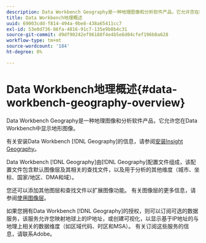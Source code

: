 ```yaml
---
description: Data Workbench Geography是一种地理图像和分析软件产品，它允许您在Data Workbench中显示地形图像。
title: Data Workbench地理概述
uuid: 69003cdd-f814-494a-9be8-438a65411cc7
exl-id: 53e0d736-86fa-4816-91c7-135e9b8b4c31
source-git-commit: d9df90242ef96188f4e4b5e6d04cfef196b0a628
workflow-type: tm+mt
source-wordcount: '184'
ht-degree: 0%

---
```


# Data Workbench地理概述{#data-workbench-geography-overview}

Data Workbench Geography是一种地理图像和分析软件产品，它允许您在Data Workbench中显示地形图像。

有关安装Data Workbench [!DNL Geography]的信息，请参阅[安装Insight Geography](../../home/c-geo-oview/c-inst-geo/c-inst-geo.md)。

Data Workbench [!DNL Geography]由[!DNL Geography]配置文件组成，该配置文件包含默认图像层及其相关的查找文件，以及用于分析的其他维度（城市、坐标、国家/地区、DMA和域）。

您还可以添加其他图层和查找文件以扩展图像功能。 有关图像层的更多信息，请参阅[使用图像层](https://docs.adobe.com/content/help/en/data-workbench/using/client/imagery-layers/c-ustd-img-layers.html)。

如果您拥有Data Workbench [!DNL Geography]的授权，则可以订阅可选的数据服务，该服务允许您映射地球上的IP地址，或创建可视化，以显示基于IP地址的与地理上相关的数据维度（如区域代码、时区和MSA）。 有关订阅这些服务的信息，请联系Adobe。
